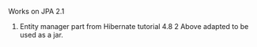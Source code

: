 Works on JPA 2.1
1. Entity manager part from Hibernate tutorial 4.8
2  Above adapted to be used as a jar.